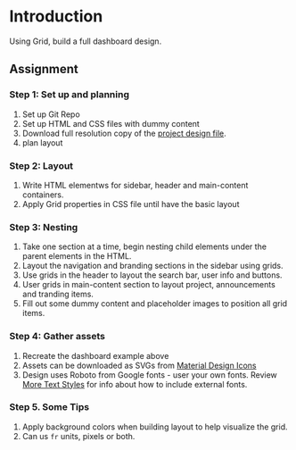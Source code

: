 # Introduction

Using Grid, build a full dashboard design.

## Assignment

### Step 1: Set up and planning

1. Set up Git Repo
2. Set up HTML and CSS files with dummy content
3. Download full resolution copy of the [project design file](https://cdn.statically.io/gh/TheOdinProject/curriculum/43cc6ab69fdfbef40d431a65677d2144668930ac/intermediate_html_css/grid/project_admin_dashboard/imgs/dashboard-project.png).
4. plan layout

### Step 2: Layout

1. Write HTML elementws for sidebar, header and main-content containers.
2. Apply Grid properties in CSS file until have the basic layout

### Step 3: Nesting

1. Take one section at a time, begin nesting child elements under the parent elements in the HTML.
2. Layout the navigation and branding sections in the sidebar using grids.
3. Use grids in the header to layout the search bar, user info and buttons.
4. User grids in main-content section to layout project, announcements and tranding items.
5. Fill out some dummy content and placeholder images to position all grid items.

### Step 4: Gather assets

1. Recreate the dashboard example above
2. Assets can be downloaded as SVGs from [Material Design Icons](https://pictogrammers.com/library/mdi/)
3. Design uses Roboto from Google fonts - user your own fonts. Review [More Text Styles](https://www.theodinproject.com/lessons/intermediate-html-and-css-more-text-styles) for info about how to include external fonts.

### Step 5. Some Tips

1. Apply background colors when building layout to help visualize the grid.
2. Can us `fr` units, pixels or both.
